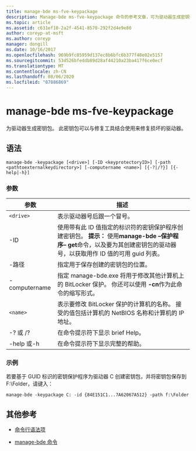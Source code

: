 ```yaml
---
title: manage-bde ms-fve-keypackage
description: Manage-bde ms-fve-keypackage 命令的参考文章，可为驱动器生成密钥包。
ms.topic: article
ms.assetid: c631ef10-2a2f-4541-8578-292f2d4e9e80
author: coreyp-at-msft
ms.author: coreyp
manager: dongill
ms.date: 10/16/2017
ms.openlocfilehash: 969b9fc85959d137ec8b6bfc6b377f48e02e5157
ms.sourcegitcommit: 53d526bfeddb89d28af44210a23ba417f6ce0ecf
ms.translationtype: MT
ms.contentlocale: zh-CN
ms.lasthandoff: 08/06/2020
ms.locfileid: "87886869"
---
```

# <a name="manage-bde-keypackage"></a>manage-bde ms-fve-keypackage

为驱动器生成密钥包。 此密钥包可以与修复工具结合使用来修复损坏的驱动器。

## <a name="syntax"></a>语法

```
manage-bde -keypackage [<drive>] [-ID <keyprotectoryID>] [-path <pathtoexternalkeydirectory>] [-computername <name>] [{-?|/?}] [{-help|-h}]
```

### <a name="parameters"></a>参数

| 参数 | 描述 |
| --------- | ----------- |
| `<drive>` | 表示驱动器号后跟一个冒号。 |
| -ID | 使用带有此 ID 值指定的标识符的密钥保护程序创建密钥包。 **提示：** 使用**manage-bde –保护程序– get**命令，以及要为其创建密钥包的驱动器号，以获取用作 ID 值的可用 guid 列表。 |
| -路径 | 指定用于保存创建的密钥包的位置。 |
| -computername | 指定 manage-bde.exe 将用于修改其他计算机上的 BitLocker 保护。 你还可以使用 **-cn**作为此命令的缩写形式。 |
| `<name>` | 表示要修改 BitLocker 保护的计算机的名称。 接受的值包括计算机的 NetBIOS 名称和计算机的 IP 地址。 |
| -? 或 /? | 在命令提示符下显示 brief Help。 |
| -help 或-h | 在命令提示符下显示完整的帮助。 |

### <a name="examples"></a>示例

若要基于 GUID 标识的密钥保护程序为驱动器 C 创建密钥包，并将密钥包保存到 F:\Folder，请键入：

```
manage-bde -keypackage C: -id {84E151C1...7A62067A512} -path f:\Folder
```

## <a name="additional-references"></a>其他参考

- [命令行语法项](command-line-syntax-key.md)

- [manage-bde 命令](manage-bde.md)
